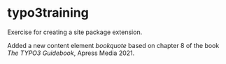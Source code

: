# typo3training
Exercise for creating a site package extension.

Added a new content element *bookquote* based on chapter 8 of the book *The TYPO3 Guidebook*, Apress Media 2021.
